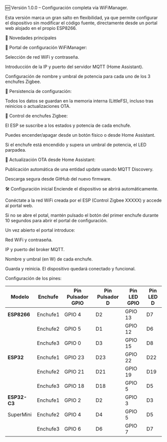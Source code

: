 🆕 Versión 1.0.0 – Configuración completa vía WiFiManager.

Esta versión marca un gran salto en flexibilidad, ya que permite configurar el dispositivo sin modificar el código fuente, directamente desde un portal web alojado en el propio ESP8266.

🚀 Novedades principales

🔧 Portal de configuración WiFiManager:

Selección de red WiFi y contraseña.

Introducción de la IP y puerto del servidor MQTT (Home Assistant).

Configuración de nombre y umbral de potencia para cada uno de los 3 enchufes Zigbee.

💾 Persistencia de configuración:

Todos los datos se guardan en la memoria interna (LittleFS), incluso tras reinicios o actualizaciones OTA.

🔌 Control de enchufes Zigbee:

El ESP se suscribe a los estados y potencia de cada enchufe.

Puedes encender/apagar desde un botón físico o desde Home Assistant.

Si el enchufe está encendido y supera un umbral de potencia, el LED parpadea.

📡 Actualización OTA desde Home Assistant:

Publicación automática de una entidad update usando MQTT Discovery.

Descarga segura desde GitHub del nuevo firmware.

🛠 Configuración inicial
Enciende el dispositivo se abrirá automáticamente.

Conéctate a la red WiFi creada por el ESP (Control Zigbee XXXXX) y accede al portal web.

Si no se abre el potal, mantén pulsado el botón del primer enchufe durante 10 segundos para abrir el portal de configuración.

Un vez abierto el portal introduce:

Red WiFi y contraseña.

IP y puerto del broker MQTT.

Nombre y umbral (en W) de cada enchufe.

Guarda y reinicia. El dispositivo quedará conectado y funcional.

Configuración de los pines:

| Modelo       | Enchufe  | Pin Pulsador GPIO | Pin Pulsador D | Pin LED GPIO | Pin LED D |
| ------------ | -------- | ----------------- | -------------- | ------------ | --------- |
| **ESP8266**  | Enchufe1 | GPIO 4            | D2             | GPIO 13      | D7        |
|              | Enchufe2 | GPIO 5            | D1             | GPIO 12      | D6        |
|              | Enchufe3 | GPIO 0            | D3             | GPIO 15      | D8        |
| **ESP32**    | Enchufe1 | GPIO 23           | D23            | GPIO 22      | D22       |
|              | Enchufe2 | GPIO 21           | D21            | GPIO 19      | D19       |
|              | Enchufe3 | GPIO 18           | D18            | GPIO 5       | D5        |
| **ESP32-C3** | Enchufe1 | GPIO 2            | D2             | GPIO 3       | D3        |
| SuperMini    | Enchufe2 | GPIO 4            | D4             | GPIO 5       | D5        |
|              | Enchufe3 | GPIO 6            | D6             | GPIO 7       | D7        |

